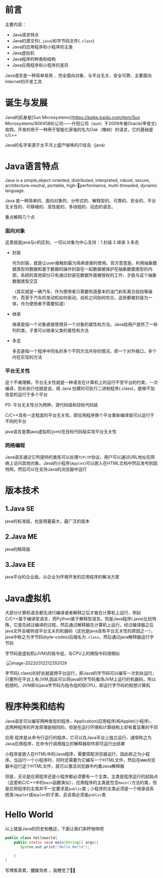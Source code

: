 # 前言

主要内容：

- Java语言特点
- Java的源文件(`.java`)和字节码文件(`.class`)
- Java的应用程序和小程序的主类
- Java虚拟机
- Java程序的种类和结构
- Java应用程序和小程序的差异

Java语言是一种简单易用 、完全面向对象、与平台无关、安全可靠、主要面向Internet的开发工具

# 诞生与发展

Java的前身是[Sun Microsystems](https://baike.baidu.com/item/Sun Microsystems/6064586)公司——升阳公司（sun）于2009年被Oracle(甲骨文)收购，开发的用于一种用于智能化家电的名为Oak（橡树）的语言，它的基础是c/c++

Java的名字来源于太平洋上盛产咖啡的爪哇岛（java)

# Java语言特点

Java is a simple,object-oriented, distributed, interpreted, robust, secure, architecture-neutral, portable, high-performance, multi-threaded, dynamic language.

Java 是一种简单的、面向对象的、分布式的、解释型的、可靠的、安全的、平台无关性的、可移植的、高性能的、多线程的、动态的语言。

重点解释几个点

### 面向对象

这里就是java与c的区别，一切以对象为中心支持：1.封装 2.继承 3.多态

- 封装

  何为封装，就是让user接触到最为简单直接的使用。官方意思是，利用抽象数据类型将数据和基于数据的操作封装在一起数据被保护在抽象数据类型的内部，系统的其他部分只有通过封装在数据外面被授权的工作，才能与这个抽象数据类型交互

  （其实就是一辆汽车，作为使用者只需要知道基本的油门刹车离合挂挡等操作，而至于汽车的发动机如何驱动，齿轮之间如何咬合，这些都被封装为一体，作为使用者不需要知道）

- 继承

  继承是指一个对象直接使用另一个对象的属性和方法。Java给用户提供了一些列的类，子类可以继承父类的属性和方法

- 多态

  多态是指一个程序中同名的多个不同方法共存的情况，即一个对外接口，多个内在实现的方法

### 平台无关性

这个不难理解，平台无关性就是一种语言在计算机上的运行不受平台的约束，一次编译，到处执行也就是说，用 Java 创建的可执行二进制程序(.class)，能够不加改变的运行于多个平台

PS: 平台无关性分为两种，源代码级和目标代码级

C/C++具有一定程度的平台无关性，即应用程序换个平台重新编译就可以运行于不同的平台

java语言是靠java虚拟机(jvm)在目标代码级实现平台无关性

### 网络编程

Java语言通过它所提供的类库可以处理`TCP/IP`协议，用户可以通过URL地址在网络上访问其他对象。Java的小程序(`Applet`)可以嵌入在HTML文档中然后发布到因特网，然后可以在支持Java的浏览器中运行

# 版本技术

##  1.Java SE

java的标准版，也是用量最大，最广泛的版本

## 2.Java ME

java的精简版

## 3.Java EE

java平台的企业版，以企业为环境开发的应用程序的解决方案

# Java虚拟机

大部分计算机语言都先进行编译或者解释之后才能在计算机上运行，例如C/C++属于编译型语言，而Python属于解释型语言。但是Java程序(.java)比较特殊，它是先经过编译的过程，然后通过解释器在计算机上运行。经过编译器之后java文件会被转成平台无关的机器码（这也是java具有平台无关性的原因之一），java中称之为字节码(byte-codes)后缀名为`.class`。然后通过java解释器运行字节码

字节码是虚拟机(JVM)的指令组，与CPU上的微指令码很相似

​         ![image-20220312212353129](https://s2.loli.net/2022/03/12/fYFSnXeWE4K7JmA.png)



字节码(.class)的好处就是跨平台运行，即Java的字节码可以编写一次到处运行，只要所在平台上有JVM,因此可以将java的字节码看场JVM上运行的机器码，所以假想的，JVM即以java字节码为指令组的软CPU，即运行字节码的假想计算机

# 程序种类和结构

Java语言可以编写两种类型的程序，Application(应用程序)和Applet(小程序)，这两种程序的开发原理是相同的，但是在运行环境和计算结构上却有着显著的不同

应用 程序是从命令行运行的程序，它可以在Java平台上独立运行，通常称之为Java应用程序，在命令行调用独立的解释器软件即可运行出结果

小程序是嵌入在HTML中的Java程序，需要搭配浏览器运行，因此称之为小程序。当运行一个小程序时，同时还需要为它编写一个HTML文件，然后在`WWW`浏览器中运行这个HTML文件，就可以激活浏览器中内置Java解释器

但是，无论是应用程序还是小程序都必须要有一个主类，主类是程序运行的起始点（这里和C/C++中的`main`函数类似），应用程序的主类是包含`main()`方法的类，但是应用程序的主类并不一定要求是`public`类；小程序的主类必须是一个继承自系统类`JApplet`或`Applet`的子类，且该类必须是`public`类

# Hello World

以上就是Java的历史和概述，下面让我们来杯咖啡吧

```java
public class helloworld{
    public static void main(String[] args){
       System.out.print("Hello World");

    }
}
```

写博客真累，腰酸背疼 ，我睡觉了😮‍💨

